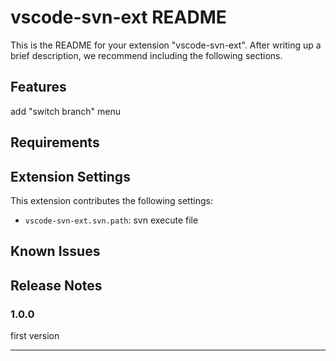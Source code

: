 # vscode-svn-ext README

This is the README for your extension "vscode-svn-ext". After writing up a brief description, we recommend including the following sections.

## Features

add "switch branch" menu

## Requirements

## Extension Settings

This extension contributes the following settings:

* `vscode-svn-ext.svn.path`: svn execute file

## Known Issues

## Release Notes

### 1.0.0

first version

-----------------------------------------------------------------------------------------------------------
